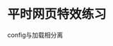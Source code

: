 # 平时网页特效练习

config与加载相分离
<script  src="require.js"></script>
<script src="require-config.js"></script>
<script> 
   require(['enter']);
</script>

